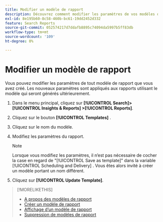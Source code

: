 ```yaml
---
title: Modifier un modèle de rapport
description: Découvrez comment modifier les paramètres de vos modèles de rapports réutilisables.
exl-id: 8e195b60-8c58-460b-bc61-19dd2452d332
feature: Search Reports
source-git-commit: 052574217d7ddafb8895c74094da5997b5ff83db
workflow-type: tm+mt
source-wordcount: '109'
ht-degree: 0%

---
```


# Modifier un modèle de rapport

Vous pouvez modifier les paramètres de tout modèle de rapport que vous avez créé. Les nouveaux paramètres sont appliqués aux rapports utilisant le modèle qui seront générés ultérieurement.

1. Dans le menu principal, cliquez sur **[!UICONTROL Search]> [!UICONTROL Insights & Reports] >[!UICONTROL Reports]**.

1. Cliquez sur le bouton **[!UICONTROL Templates]** .

1. Cliquez sur le nom du modèle.

1. Modifiez les paramètres du rapport.

   >[!NOTE]
   >
   > Lorsque vous modifiez les paramètres, il n’est pas nécessaire de cocher la case en regard de &quot;[!UICONTROL Save as template]&quot; dans la variable [!UICONTROL Scheduling and Delivery] . Vous êtes alors invité à créer un modèle portant un nom différent.

1. Cliquez sur **[!UICONTROL Update Template]**.

>[!MORELIKETHIS]
>
>* [A propos des modèles de rapport](template-about.md)
>* [Créer un modèle de rapport](template-create.md)
>* [Affichage d’un modèle de rapport](template-view.md)
>* [Suppression de modèles de rapport](template-delete.md)
